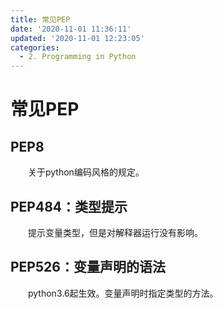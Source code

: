 ```yaml
---
title: 常见PEP
date: '2020-11-01 11:36:11'
updated: '2020-11-01 12:23:05'
categories:
  - 2. Programming in Python
---
```

# 常见PEP

## PEP8

　　关于python编码风格的规定。

## PEP484：类型提示

　　提示变量类型，但是对解释器运行没有影响。

## PEP526：变量声明的语法

　　python3.6起生效。变量声明时指定类型的方法。

